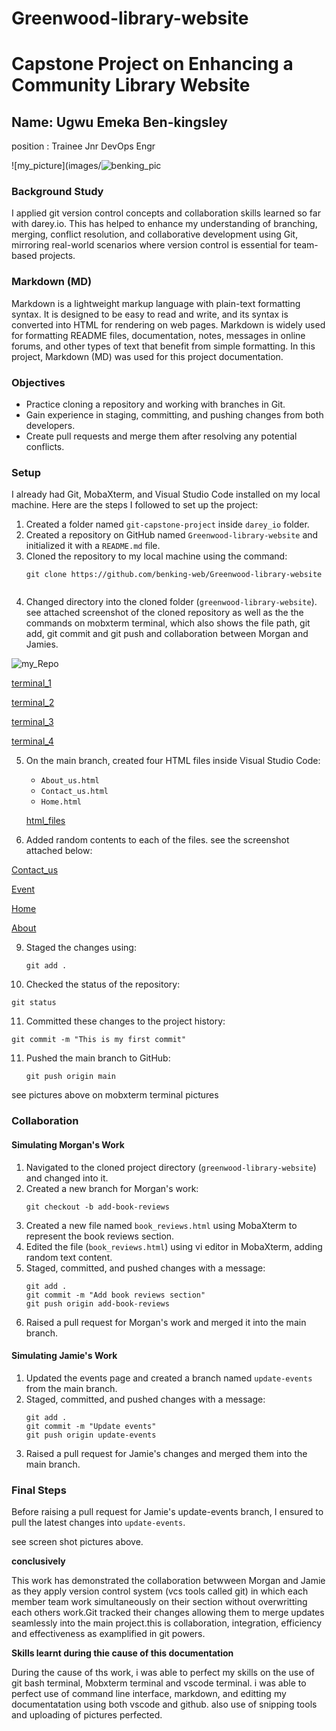 # Greenwood-library-website



# Capstone Project on Enhancing a Community Library Website

## Name: Ugwu Emeka Ben-kingsley
position : Trainee Jnr DevOps Engr


![my_picture](images/![benking_pic](https://github.com/user-attachments/assets/2a6d86f2-2a4e-45fd-bcb8-936786237c67)





### Background Study

I applied git version control concepts and collaboration skills learned so far with darey.io. This has helped to enhance my understanding of branching, merging, conflict resolution, and collaborative development using Git, mirroring real-world scenarios where version control is essential for team-based projects.

### Markdown (MD)

Markdown is a lightweight markup language with plain-text formatting syntax. It is designed to be easy to read and write, and its syntax is converted into HTML for rendering on web pages. Markdown is widely used for formatting README files, documentation, notes, messages in online forums, and other types of text that benefit from simple formatting. In this project, Markdown (MD) was used for this project documentation.

### Objectives

- Practice cloning a repository and working with branches in Git.
- Gain experience in staging, committing, and pushing changes from both developers.
- Create pull requests and merge them after resolving any potential conflicts.

### Setup

I already had Git, MobaXterm, and Visual Studio Code installed on my local machine. Here are the steps I followed to set up the project:

1. Created a folder named `git-capstone-project` inside `darey_io` folder.
2. Created a repository on GitHub named `Greenwood-library-website` and initialized it with a `README.md` file.
3. Cloned the repository to my local machine using the command:
   ```
   git clone https://github.com/benking-web/Greenwood-library-website
   

4. Changed directory into the cloned folder (`greenwood-library-website`).
see attached screenshot of the cloned repository as well as the the commands on mobxterm terminal, which also shows the file path, git add, git commit and git push and collaboration between Morgan and Jamies.



![my_Repo](images/git_clone_file.png)





[terminal_1](images/mobxterm_terminal_1.png)







[terminal_2](images/mobxterm_terminal_2.png)






[terminal_3](images/Mobxterm_terminal_3.png)








[terminal_4](images/Mobxterm_terminal_4.png)


5. On the main branch, created four HTML files inside Visual Studio Code:
   - `About_us.html`
   - `Contact_us.html`
   - `Home.html`




   [html_files](images/vscode_html_files.png)
   





7. Added random contents to each of the files.
see the screenshot attached below:





[Contact_us](images/contact_us.html_file.png)






[Event](images/event.html_file.png)






[Home](images/home.html_file.png)








[About](images/about_us.html_file.png)






9. Staged the changes using:
   ```
   git add .
   ```
10. Checked the status of the repository:
   ```
   git status
   ```
11. Committed these changes to the project history:
   ```
   git commit -m "This is my first commit"
   ```
11. Pushed the main branch to GitHub:
    ```
    git push origin main
    ```
see pictures above on mobxterm terminal pictures
### Collaboration

#### Simulating Morgan's Work

1. Navigated to the cloned project directory (`greenwood-library-website`) and changed into it.
2. Created a new branch for Morgan's work:
   ```
   git checkout -b add-book-reviews
   ```
3. Created a new file named `book_reviews.html` using MobaXterm to represent the book reviews section.
4. Edited the file (`book_reviews.html`) using vi editor in MobaXterm, adding random text content.
5. Staged, committed, and pushed changes with a message:
   ```
   git add .
   git commit -m "Add book reviews section"
   git push origin add-book-reviews
   ```
6. Raised a pull request for Morgan's work and merged it into the main branch.

#### Simulating Jamie's Work

1. Updated the events page and created a branch named `update-events` from the main branch.
2. Staged, committed, and pushed changes with a message:
   ```
   git add .
   git commit -m "Update events"
   git push origin update-events
   ```
3. Raised a pull request for Jamie's changes and merged them into the main branch.

### Final Steps

Before raising a pull request for Jamie's update-events branch, I ensured to pull the latest changes into `update-events`.

see screen shot pictures above. 

____conclusively____

This work has demonstrated the collaboration betwween Morgan and Jamie as they apply version control system (vcs tools called git) in which each member team work simultaneously on their section without overwritting each others work.Git tracked their changes allowing them to merge updates seamlessly into the main project.this is collaboration, integration, efficiency and effectiveness as examplified in git powers.


____Skills learnt during thie cause of this documentation____

During the cause of ths work, i was able to perfect my skills on the use of git bash terminal, Mobxterm terminal and vscode terminal. i was able to perfect use of command line interface, markdown, and editting my documentatation using both vscode and github. also use of snipping tools and uploading of pictures perfected.




